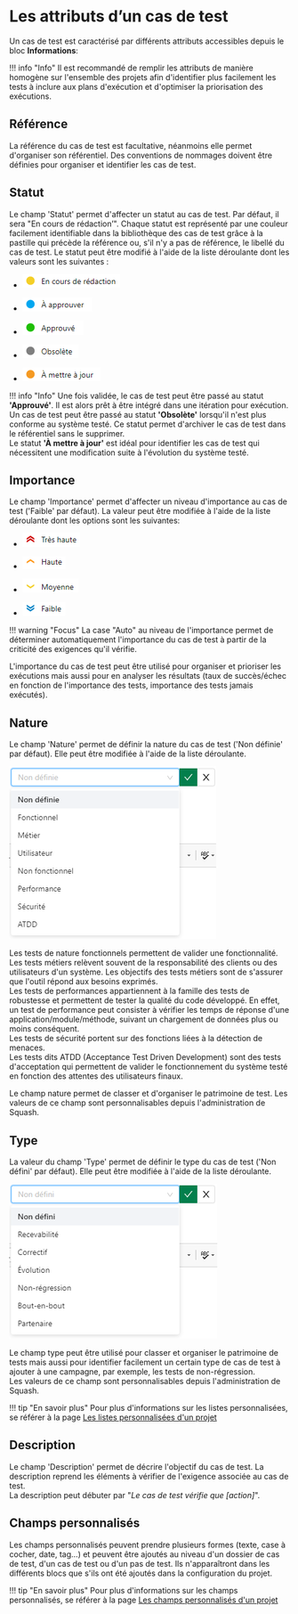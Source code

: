 
# Les attributs d’un cas de test

Un cas de test est caractérisé par différents attributs accessibles depuis le bloc **Informations**:

!!! info "Info"
	Il est recommandé de remplir les attributs de manière homogène sur l'ensemble des projets afin d'identifier plus facilement les tests à inclure aux plans d'exécution et d'optimiser la priorisation des exécutions.  
	
## Référence

La référence du cas de test est facultative, néanmoins elle permet d'organiser son référentiel. Des conventions de nommages doivent être définies pour organiser et identifier les cas de test.

## Statut

Le champ 'Statut' permet d'affecter un statut au cas de test. Par défaut, il sera "En cours de rédaction’". Chaque statut est représenté par une couleur facilement identifiable dans la bibliothèque des cas de test grâce à la pastille qui précède la référence ou, s'il n'y a pas de référence, le libellé du cas de test.
Le statut peut être modifié à l'aide de la liste déroulante dont les valeurs sont les suivantes :

- ![En cours de rédaction](resources/en-cours-redactionFR.png)

- ![À approuver](resources/a-approuverFR.png)

- ![Approuvé](resources/approuveFR.png)

- ![Obsolète](resources/obsoleteFR.png)

- ![À mettre à jour](resources/a-mettre-a-jourFR.png)

!!! info "Info"
	Une fois validée, le cas de test peut être passé au statut **'Approuvé'**. Il est alors prêt à être intégré dans une itération pour exécution.
	<br/>Un cas de test peut être passé au statut **'Obsolète'** lorsqu'il n'est plus conforme au système testé. Ce statut permet d'archiver le cas de test dans le référentiel sans le supprimer.
	<br/>Le statut **'À mettre à jour'** est idéal pour identifier les cas de test qui nécessitent une modification suite à l'évolution du système testé.

## Importance

Le champ 'Importance' permet d'affecter un niveau d'importance au cas de test ('Faible' par défaut). La valeur peut être modifiée à l'aide de la liste déroulante dont les options sont les suivantes:

- ![Très haute](resources/importance-tres-hauteFR.png)

- ![Haute](resources/importance-haute-FR.png)

- ![Moyenne](resources/importance-moyenneFR.png)

- ![Faible](resources/importance-faibleFR.png)

!!! warning "Focus" 
	La case "Auto" au niveau de l'importance permet de déterminer automatiquement l'importance du cas de test à partir de la criticité des exigences qu'il vérifie.

L'importance du cas de test peut être utilisé pour organiser et prioriser les exécutions mais aussi pour en analyser les résultats (taux de succès/échec en fonction de l'importance des tests, importance des tests jamais exécutés).

## Nature

Le champ 'Nature' permet de définir la nature du cas de test ('Non définie' par défaut). Elle peut être modifiée à l'aide de la liste déroulante.

 ![Nature d'un cas de test](resources/natureFR.png)

Les tests de nature fonctionnels permettent de valider une fonctionnalité. 
<br/>Les tests métiers relèvent souvent de la responsabilité des clients ou des utilisateurs d'un système. Les objectifs des tests métiers sont de s'assurer que l'outil répond aux besoins exprimés.
<br/>Les tests de performances appartiennent à la famille des tests de robustesse et permettent de tester la qualité du code développé. En effet, un test de performance peut consister à vérifier les temps de réponse d'une application/module/méthode, suivant un chargement de données plus ou moins conséquent.
<br/>Les tests de sécurité portent sur des fonctions liées à la détection de menaces.
<br/>Les tests dits ATDD (Acceptance Test Driven Development) sont des tests d'acceptation qui permettent de valider le fonctionnement du système testé en fonction des attentes des utilisateurs finaux.

Le champ nature permet de classer et d'organiser le patrimoine de test. Les valeurs de ce champ sont personnalisables depuis l'administration de Squash.

## Type

La valeur du champ 'Type' permet de définir le type du cas de test ('Non défini' par défaut). Elle peut être modifiée à l'aide de la liste déroulante. 

![Type d'un cas de test](resources/typeFR.png)

Le champ type peut être utilisé pour classer et organiser le patrimoine de tests mais aussi pour identifier facilement un certain type de cas de test à ajouter à une campagne, par exemple, les tests de non-régression.
<br/>Les valeurs de ce champ sont personnalisables depuis l'administration de Squash.

!!! tip "En savoir plus"
	Pour plus d'informations sur les listes personnalisées, se référer à la page [Les listes personnalisées d'un projet](../lien-vers-page.md)

## Description

Le champ 'Description' permet de décrire l'objectif du cas de test. La description reprend les éléments à vérifier de l'exigence associée au cas de test.
<br/>La description peut débuter par "*Le cas de test vérifie que [action]*".

## Champs personnalisés

Les champs personnalisés peuvent prendre plusieurs formes (texte, case à cocher, date, tag...) et peuvent être ajoutés au niveau d'un dossier de cas de test, d'un cas de test ou d'un pas de test. Ils n'apparaîtront dans les différents blocs que s'ils ont été ajoutés dans la configuration du projet.

!!! tip "En savoir plus"
	Pour plus d'informations sur les champs personnalisés, se référer à la page [Les champs personnalisés d'un projet](../lien-vers-page.md)
